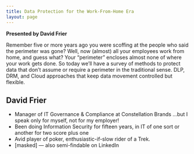 ```yaml
---
title: Data Protection for the Work-From-Home Era
layout: page
---
```


**Presented by David Frier**

Remember five or more years ago you were scoffing at the people who said the perimeter was gone? Well, now (almost) all your employees work from home, and guess what? Your “perimeter” encloses almost none of where your work gets done. So today we’ll have a survey of methods to protect data that don’t assume or require a perimeter in the traditional sense. DLP, DRM, and Cloud approaches that keep data movement controlled but flexible.

## David Frier

* Manager of IT Governance & Compliance at Constellation Brands …but I speak only for myself, not for my employer!
* Been doing Information Security for fifteen years, in IT of one sort or another for two score plus one
* Avid player of poker, enthusiastic-if-slow rider of a Trek.
* [masked] — also semi-findable on LinkedIn
